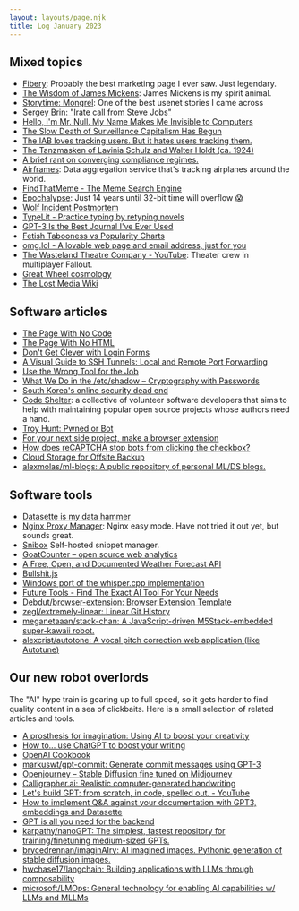 ```yaml
---
layout: layouts/page.njk
title: Log January 2023
---
```


## Mixed topics

- [Fibery](https://fibery.io/anxiety): Probably the best marketing page I ever saw. Just legendary.
- [The Wisdom of James Mickens](https://mickens.seas.harvard.edu/wisdom-james-mickens): James Mickens is my spirit animal.
- [Storytime: Mongrel](https://yarchive.net/risks/mongrel.html): One of the best usenet stories I came across
- [Sergey Brin: "Irate call from Steve Jobs"](https://www.techemails.com/p/sergey-brin-irate-call-from-steve-jobs)
- [Hello, I'm Mr. Null. My Name Makes Me Invisible to Computers](https://www.wired.com/2015/11/null/)
- [The Slow Death of Surveillance Capitalism Has Begun](https://www.wired.com/story/meta-surveillance-capitalism/)
- [The IAB loves tracking users. But it hates users tracking them.](https://shkspr.mobi/blog/2023/01/the-iab-loves-tracking-users-but-it-hates-users-tracking-them/)
- [The Tanzmasken of Lavinia Schulz and Walter Holdt (ca. 1924)](https://publicdomainreview.org/collection/tanzmasken)
- [A brief rant on converging compliance regimes.](https://lethain.com/compliance-regime-convergance/)
- [Airframes](https://app.airframes.io/): Data aggregation service that's tracking airplanes around the world.
- [FindThatMeme - The Meme Search Engine](https://findthatmeme.com/)
- [Epochalypse](https://www.epochalypse.today/): Just 14 years until 32-bit time will overflow 😱
- [Wolf Incident Postmortem](https://www.jefftk.com/p/wolf-incident-postmortem)
- [TypeLit - Practice typing by retyping novels](https://www.typelit.io/)
- [GPT-3 Is the Best Journal I've Ever Used](https://every.to/superorganizers/gpt-3-is-the-best-journal-you-ve-ever-used)
- [Fetish Tabooness vs Popularity Charts](https://aella.substack.com/p/fetish-tabooness-vs-popularity)
- [omg.lol - A lovable web page and email address, just for you](https://home.omg.lol/)
- [The Wasteland Theatre Company - YouTube](https://m.youtube.com/channel/UCUQ9Y-U_B12xu0cUnGO2thQ): Theater crew in multiplayer Fallout.
- [Great Wheel cosmology](https://forgottenrealms.fandom.com/wiki/Great_Wheel_cosmology)
- [The Lost Media Wiki](https://lostmediawiki.com/Home)

## Software articles

- [The Page With No Code](https://danq.me/2023/01/11/nocode/)
- [The Page With No HTML](https://web.archive.org/web/20230719220504/https://no-ht.ml/)
- [Don't Get Clever with Login Forms](https://bradfrost.com/blog/post/dont-get-clever-with-login-forms/)
- [A Visual Guide to SSH Tunnels: Local and Remote Port Forwarding](https://iximiuz.com/en/posts/ssh-tunnels/)
- [Use the Wrong Tool for the Job](https://buttondown.email/hillelwayne/archive/use-the-wrong-tool-for-the-job/)
- [What We Do in the /etc/shadow – Cryptography with Passwords](https://soatok.blog/2022/12/29/what-we-do-in-the-etc-shadow-cryptography-with-passwords/)
- [South Korea's online security dead end](https://palant.info/2023/01/02/south-koreas-online-security-dead-end)
- [Code Shelter](https://www.codeshelter.co/): a collective of volunteer software developers that aims to help with maintaining popular open source projects whose authors need a hand.
- [Troy Hunt: Pwned or Bot](https://www.troyhunt.com/pwned-or-bot/)
- [For your next side project, make a browser extension](https://www.geoffreylitt.com/2023/01/08/for-your-next-side-project-make-a-browser-extension.html)
- [How does reCAPTCHA stop bots from clicking the checkbox?](https://www.quora.com/How-does-reCAPTCHA-stop-bots-from-clicking-the-checkbox/answer/)
- [Cloud Storage for Offsite Backup](https://www.rsync.net/)
- [alexmolas/ml-blogs: A public repository of personal ML/DS blogs.](https://github.com/alexmolas/ml-blogs)

## Software tools

- [Datasette is my data hammer](https://www.jeremiak.com/blog/datasette-the-data-hammer/)
- [Nginx Proxy Manager](https://nginxproxymanager.com/): Nginx easy mode. Have not tried it out yet, but sounds great.
- [Snibox](https://snibox.github.io/) Self-hosted snippet manager.
- [GoatCounter – open source web analytics](https://www.goatcounter.com/)
- [A Free, Open, and Documented Weather Forecast API](https://pirateweather.net/)
- [Bullshit.js](https://mourner.github.io/bullshit.js/)
- [Windows port of the whisper.cpp implementation](https://github.com/Const-me/Whisper)
- [Future Tools - Find The Exact AI Tool For Your Needs](https://www.futuretools.io)
- [Debdut/browser-extension: Browser Extension Template](https://github.com/Debdut/browser-extension)
- [zegl/extremely-linear: Linear Git History](https://github.com/zegl/extremely-linear)
- [meganetaaan/stack-chan: A JavaScript-driven M5Stack-embedded super-kawaii robot.](https://github.com/meganetaaan/stack-chan)
- [alexcrist/autotone: A vocal pitch correction web application (like Autotune)](https://github.com/alexcrist/autotone)

## Our new robot overlords

The "AI" hype train is gearing up to full speed, so it gets harder to find quality content in a sea of clickbaits. Here is a small selection of related articles and tools.

- [A prosthesis for imagination: Using AI to boost your creativity](https://oneusefulthing.substack.com/p/a-prosthesis-for-imagination-using)
- [How to... use ChatGPT to boost your writing](https://oneusefulthing.substack.com/p/how-to-use-chatgpt-to-boost-your)
- [OpenAI Cookbook](hhttps://github.com/openai/openai-cookbook/tree/main)
- [markuswt/gpt-commit: Generate commit messages using GPT-3](https://github.com/markuswt/gpt-commit)
- [Openjourney – Stable Diffusion fine tuned on Midjourney](https://replicate.com/prompthero/openjourney)
- [Calligrapher.ai: Realistic computer-generated handwriting](https://www.calligrapher.ai/)
- [Let's build GPT: from scratch, in code, spelled out. - YouTube](https://youtu.be/kCc8FmEb1nY)
- [How to implement Q&A against your documentation with GPT3, embeddings and Datasette](https://simonwillison.net/2023/Jan/13/semantic-search-answers/)
- [GPT is all you need for the backend](https://github.com/TheAppleTucker/backend-GPT)
- [karpathy/nanoGPT: The simplest, fastest repository for training/finetuning medium-sized GPTs.](https://github.com/karpathy/nanoGPT)
- [brycedrennan/imaginAIry: AI imagined images. Pythonic generation of stable diffusion images.](https://github.com/brycedrennan/imaginAIry/)
- [hwchase17/langchain: Building applications with LLMs through composability](https://github.com/hwchase17/langchain)
- [microsoft/LMOps: General technology for enabling AI capabilities w/ LLMs and MLLMs](https://github.com/microsoft/LMOps)
